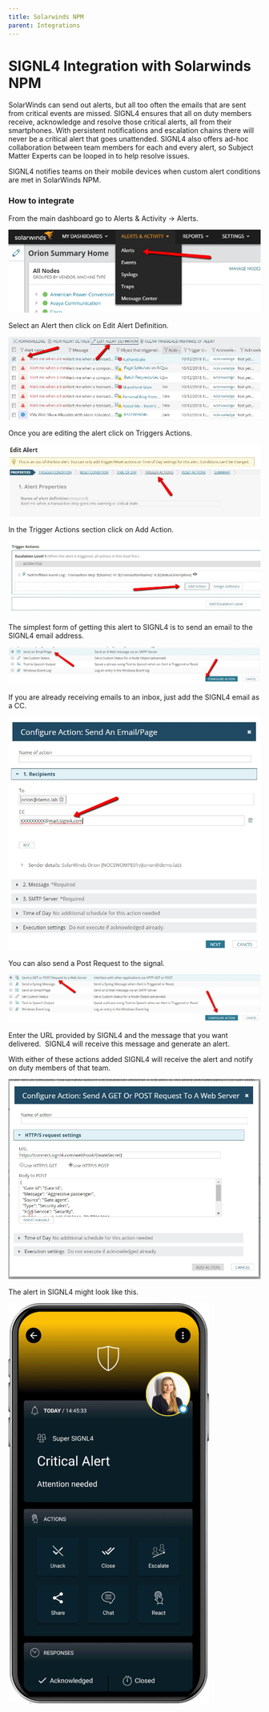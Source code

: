 ```yaml
---
title: Solarwinds NPM
parent: Integrations
---
```


# SIGNL4 Integration with Solarwinds NPM

SolarWinds can send out alerts, but all too often the emails that are sent from critical events are missed. SIGNL4 ensures that all on duty members receive, acknowledge and resolve those critical alerts, all from their smartphones. With persistent notifications and escalation chains there will never be a critical alert that goes unattended. SIGNL4 also offers ad-hoc collaboration between team members for each and every alert, so Subject Matter Experts can be looped in to help resolve issues.

SIGNL4 notifies teams on their mobile devices when custom alert conditions are met in SolarWinds NPM.

### How to integrate

From the main dashboard go to Alerts & Activity -> Alerts.

![Solarwinds](screenshot-solarwinds.jpg)

Select an Alert then click on Edit Alert Definition.

![Solarwinds 2](solarwinds2.jpg)

Once you are editing the alert click on Triggers Actions.

![Solarwinds 3](solarwinds3.jpg)

In the Trigger Actions section click on Add Action.

![Solarwinds 4](solarwinds4.jpg)

The simplest form of getting this alert to SIGNL4 is to send an email to the SIGNL4 email address.

![Solarwinds 5](solarwinds5.jpg)

If you are already receiving emails to an inbox, just add the SIGNL4 email as a CC.

![Solarwinds 6](solarwinds6.jpg)

You can also send a Post Request to the signal.

![Solarwinds 7](solarwinds7.jpg)

Enter the URL provided by SIGNL4 and the message that you want delivered.  SIGNL4 will receive this message and generate an alert.

With either of these actions added SIGNL4 will receive the alert and notify on duty members of that team.

![Solarwinds 8](solarwinds8.jpg)

The alert in SIGNL4 might look like this.

![SIGNL4 Alert](signl4-alert.png)
